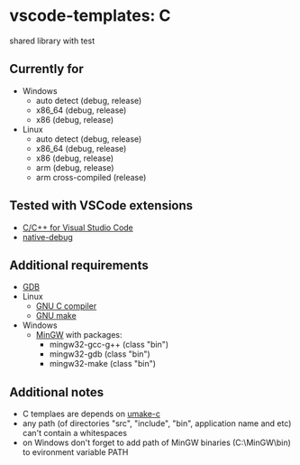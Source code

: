 # vscode-templates: C

shared library with test

## Currently for
* Windows
  * auto detect (debug, release)
  * x86_64 (debug, release)
  * x86 (debug, release)
* Linux
  * auto detect (debug, release)
  * x86_64 (debug, release)
  * x86 (debug, release)
  * arm (debug, release)
  * arm cross-compiled (release)

## Tested with VSCode extensions
* [C/C++ for Visual Studio Code](https://marketplace.visualstudio.com/items?itemName=ms-vscode.cpptools)
* [native-debug](https://marketplace.visualstudio.com/items?itemName=webfreak.debug)

## Additional requirements
* [GDB](https://www.gnu.org/software/gdb/)
* Linux
  * [GNU C compiler](https://gcc.gnu.org/)
  * [GNU make](https://www.gnu.org/software/make/)
* Windows
  * [MinGW](http://www.mingw.org/wiki/HOWTO_Install_the_MinGW_GCC_Compiler_Suite) with packages:
    * mingw32-gcc-g++ (class "bin")
    * mingw32-gdb (class "bin")
    * mingw32-make (class "bin")

## Additional notes
* C templaes are depends on [umake-c](https://github.com/r3d9u11/umake-c)
* any path (of directories "src", "include", "bin", application name  and etc) can't contain a whitespaces
* on Windows don't forget to add path of MinGW binaries (C:\MinGW\bin) to evironment variable PATH
